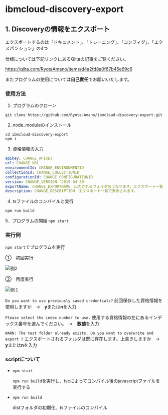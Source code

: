 # ibmcloud-discovery-export

## 1. Discoveryの情報をエクスポート
エクスポートするのは「ドキュメント」、「トレーニング」、「コンフィグ」、「エクスパンション」の4つ

仕様については下記リンクにあるQiitaの記事をご覧ください。

https://qiita.com/RyotaAmano/items/d4a2fd8a0f67b45e69c6

またプログラムの使用については**自己責任**でお願いいたします。

### 使用方法
1. プログラムのクローン
```
git clone https://github.com/Ryota-Amano/ibmcloud-discovery-export.git
```
2. node_moduleのインストール
```
cd ibmcloud-discovery-export
npm i
```

3. 資格情報の入力
```Authentication.yaml
apikey: CHANGE_APIKEY
url: CHANGE_URL
environmentId: CHANGE_ENVIRONMENTID
collectionId: CHANGE_COLLECTIONID
configurationId: CHANGE_CONFIGURATIONID
version: CHANGE_VERSION '2019-04-30'
exportName: CHANGE_EXPORTNAME　出力されるフォルダ名になります。エクスポート一覧で表示されます
description: CHANGE_DESCRIPTION　エクスポート一覧で表示されます。
```
4. tsファイルのコンパイルと実行
```
npm run build
```
5．プログラムの開始
`npm start`

### 実行例
`npm start`でプログラムを実行

①　初回実行

![例2](https://user-images.githubusercontent.com/61644554/135296368-d4969063-7f97-439d-b3d6-17a249b79677.png)

②　再度実行

![例１](https://user-images.githubusercontent.com/61644554/135296514-9ab43d01-7634-4a4a-ab24-be8d7a460b2f.png)


`Do you want to use previously saved credentials?` 前回保存した資格情報を使用しますか　→　**y**または**n**を入力

`Please select the index number to use.` 使用する資格情報の左にあるインデックス番号を選んでください。　→　**数値**を入力

`WARN: The test folder already exists. Do you want to overwrite and export ?` エクスポートされるフォルダは既に存在します。上書きしますか　→　**y**または**n**を入力

### scriptについて
* `npm start`

  `npm run build`を実行し、tscによってコンパイル後のjavascriptファイルを実行する

* `npm run build`

  distフォルダの初期化、tsファイルのコンパイル
